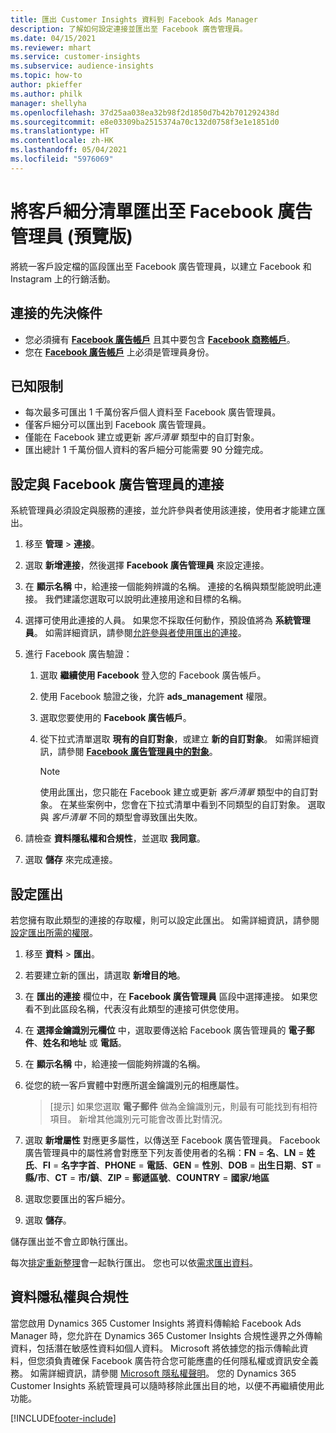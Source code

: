 ```yaml
---
title: 匯出 Customer Insights 資料到 Facebook Ads Manager
description: 了解如何設定連接並匯出至 Facebook 廣告管理員。
ms.date: 04/15/2021
ms.reviewer: mhart
ms.service: customer-insights
ms.subservice: audience-insights
ms.topic: how-to
author: pkieffer
ms.author: philk
manager: shellyha
ms.openlocfilehash: 37d25aa038ea32b98f2d1850d7b42b701292438d
ms.sourcegitcommit: e8e03309ba2515374a70c132d0758f3e1e1851d0
ms.translationtype: HT
ms.contentlocale: zh-HK
ms.lasthandoff: 05/04/2021
ms.locfileid: "5976069"
---
```

# <a name="export-segments-list-to-facebook-ads-manager-preview"></a>將客戶細分清單匯出至 Facebook 廣告管理員 (預覽版)

將統一客戶設定檔的區段匯出至 Facebook 廣告管理員，以建立 Facebook 和 Instagram 上的行銷活動。

## <a name="prerequisites-for-connection"></a>連接的先決條件

- 您必須擁有 [**Facebook 廣告帳戶**](https://www.facebook.com/business/learn/lessons/step-by-step-ads-manager-account) 且其中要包含 [**Facebook 商務帳戶**](https://business.facebook.com/)。
- 您在 [**Facebook 廣告帳戶**](https://www.facebook.com/business/learn/lessons/step-by-step-ads-manager-account) 上必須是管理員身份。

## <a name="known-limitations"></a>已知限制

- 每次最多可匯出 1 千萬份客戶個人資料至 Facebook 廣告管理員。
- 僅客戶細分可以匯出到 Facebook 廣告管理員。
- 僅能在 Facebook 建立或更新 *客戶清單* 類型中的自訂對象。
- 匯出總計 1 千萬份個人資料的客戶細分可能需要 90 分鐘完成。

## <a name="set-up-connection-to-facebook-ads-manager"></a>設定與 Facebook 廣告管理員的連接

系統管理員必須設定與服務的連接，並允許參與者使用該連接，使用者才能建立匯出。

1. 移至 **管理** > **連接**。

1. 選取 **新增連接**，然後選擇 **Facebook 廣告管理員** 來設定連接。

1. 在 **顯示名稱** 中，給連接一個能夠辨識的名稱。 連接的名稱與類型能說明此連接。 我們建議您選取可以說明此連接用途和目標的名稱。

1. 選擇可使用此連接的人員。 如果您不採取任何動作，預設值將為 **系統管理員**。 如需詳細資訊，請參閱[允許參與者使用匯出的連接](connections.md#allow-contributors-to-use-a-connection-for-exports)。

1. 進行 Facebook 廣告驗證： 

   1. 選取 **繼續使用 Facebook** 登入您的 Facebook 廣告帳戶。

   1. 使用 Facebook 驗證之後，允許 **ads_management** 權限。

   1. 選取您要使用的 **Facebook 廣告帳戶**。

   1. 從下拉式清單選取 **現有的自訂對象**，或建立 **新的自訂對象**。 如需詳細資訊，請參閱 [**Facebook 廣告管理員中的對象**](https://www.facebook.com/business/help/744354708981227?id=2469097953376494)。
      > [!NOTE]
      > 使用此匯出，您只能在 Facebook 建立或更新 *客戶清單* 類型中的自訂對象。 在某些案例中，您會在下拉式清單中看到不同類型的自訂對象。 選取與 *客戶清單* 不同的類型會導致匯出失敗。 

1. 請檢查 **資料隱私權和合規性**，並選取 **我同意**。

1. 選取 **儲存** 來完成連接。

## <a name="configure-an-export"></a>設定匯出

若您擁有取此類型的連接的存取權，則可以設定此匯出。 如需詳細資訊，請參閱[設定匯出所需的權限](export-destinations.md#set-up-a-new-export)。

1. 移至 **資料** > **匯出**。

1. 若要建立新的匯出，請選取 **新增目的地**。 

1. 在 **匯出的連接** 欄位中，在 **Facebook 廣告管理員** 區段中選擇連接。 如果您看不到此區段名稱，代表沒有此類型的連接可供您使用。

1. 在 **選擇金鑰識別元欄位** 中，選取要傳送給 Facebook 廣告管理員的 **電子郵件**、**姓名和地址** 或 **電話**。 

1. 在 **顯示名稱** 中，給連接一個能夠辨識的名稱。

1. 從您的統一客戶實體中對應所選金鑰識別元的相應屬性。
   > [提示] 如果您選取 **電子郵件** 做為金鑰識別元，則最有可能找到有相符項目。 新增其他識別元可能會改善比對情況。

1. 選取 **新增屬性** 對應更多屬性，以傳送至 Facebook 廣告管理員。 Facebook 廣告管理員中的屬性將會對應至下列友善使用者的名稱：**FN** = **名**、**LN** = **姓氏**、**FI** = **名字字首**、**PHONE** = **電話**、**GEN** = **性別**、**DOB** = **出生日期**、**ST** = **縣/市**、**CT** = **市/鎮**、**ZIP** = **郵遞區號**、**COUNTRY** = **國家/地區**

1. 選取您要匯出的客戶細分。

1. 選取 **儲存**。

儲存匯出並不會立即執行匯出。

每次[排定重新整理](system.md#schedule-tab)會一起執行匯出。 您也可以依[需求匯出資料](export-destinations.md#run-exports-on-demand)。 

## <a name="data-privacy-and-compliance"></a>資料隱私權與合規性

當您啟用 Dynamics 365 Customer Insights 將資料傳輸給 Facebook Ads Manager 時，您允許在 Dynamics 365 Customer Insights 合規性邊界之外傳輸資料，包括潛在敏感性資料如個人資料。 Microsoft 將依據您的指示傳輸此資料，但您須負責確保 Facebook 廣告符合您可能應盡的任何隱私權或資訊安全義務。 如需詳細資訊，請參閱 [Microsoft 隱私權聲明](https://go.microsoft.com/fwlink/?linkid=396732)。
您的 Dynamics 365 Customer Insights 系統管理員可以隨時移除此匯出目的地，以便不再繼續使用此功能。


[!INCLUDE[footer-include](../includes/footer-banner.md)]
